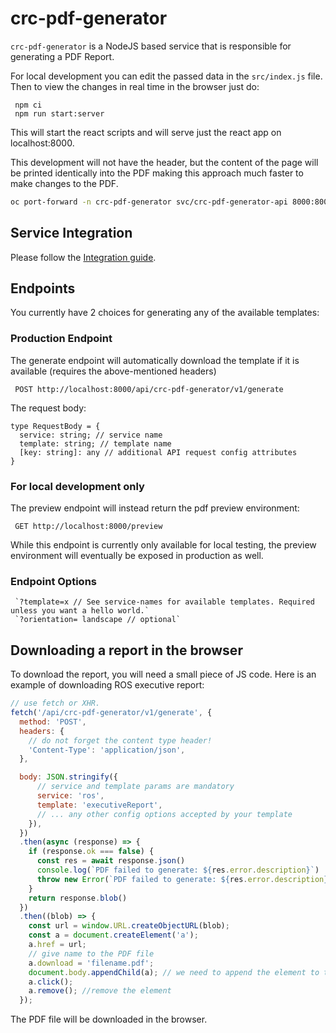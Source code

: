 # crc-pdf-generator

`crc-pdf-generator` is a NodeJS based service that is responsible for generating a PDF Report.

For local development you can edit the passed data in the `src/index.js` file. Then to view the changes in real time
in the browser just do:
```
 npm ci
 npm run start:server
```
This will start the react scripts and will serve just the react app on localhost:8000.


This development will not have the header, but the content of the page will be printed identically into the PDF
making this approach much faster to make changes to the PDF.

```sh
oc port-forward -n crc-pdf-generator svc/crc-pdf-generator-api 8000:8000
```

## Service Integration

Please follow the [Integration guide](./INTEGRATION.md). 

## Endpoints
You currently have 2 choices for generating any of the available templates:

### Production Endpoint
The generate endpoint will automatically download the template if it is available (requires the above-mentioned headers)
```
 POST http://localhost:8000/api/crc-pdf-generator/v1/generate
```

The request body:

```TS
type RequestBody = {
  service: string; // service name
  template: string; // template name
  [key: string]: any // additional API request config attributes
}
```

### For local development only
The preview endpoint will instead return the pdf preview environment:
```
 GET http://localhost:8000/preview
```
While this endpoint is currently only available for local testing, the preview environment will eventually be exposed in
production as well.

### Endpoint Options
```
 `?template=x // See service-names for available templates. Required unless you want a hello world.` 
 `?orientation= landscape // optional`
```

## Downloading a report in the browser

To download the report, you will need a small piece of JS code. Here is an example of downloading ROS executive report:

```js
// use fetch or XHR. 
fetch('/api/crc-pdf-generator/v1/generate', {
  method: 'POST',
  headers: {
    // do not forget the content type header!
    'Content-Type': 'application/json',
  },

  body: JSON.stringify({
      // service and template params are mandatory
      service: 'ros',
      template: 'executiveReport',
      // ... any other config options accepted by your template
    }),
  })
  .then(async (response) => {
    if (response.ok === false) {
      const res = await response.json()
      console.log(`PDF failed to generate: ${res.error.description}`)
      throw new Error(`PDF failed to generate: ${res.error.description}`)
    }
    return response.blob()
  })
  .then((blob) => {
    const url = window.URL.createObjectURL(blob);
    const a = document.createElement('a');
    a.href = url;
    // give name to the PDF file
    a.download = 'filename.pdf';
    document.body.appendChild(a); // we need to append the element to the dom -> otherwise it will not work in firefox
    a.click();
    a.remove(); //remove the element
  });

```

The PDF file will be downloaded in the browser.
